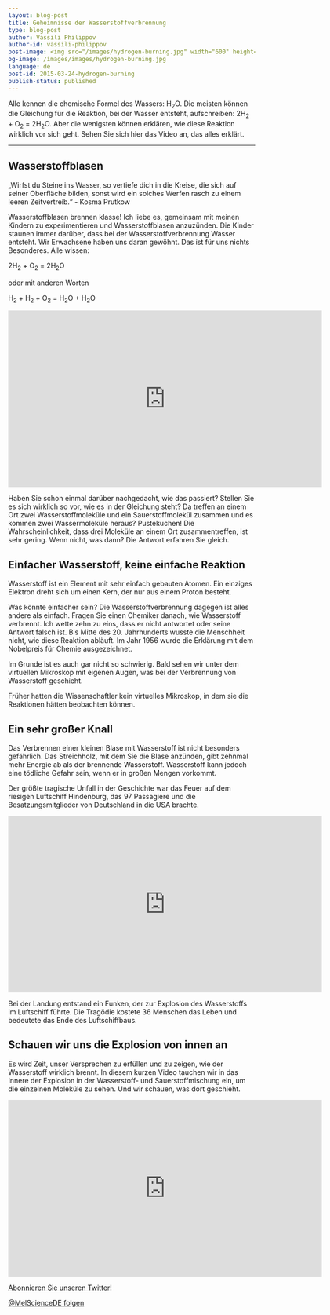 ```yaml
---
layout: blog-post
title: Geheimnisse der Wasserstoffverbrennung
type: blog-post
author: Vassili Philippov
author-id: vassili-philippov
post-image: <img src="/images/hydrogen-burning.jpg" width="600" height="369" alt="Geheimnisse der Wasserstoffverbrennung">
og-image: /images/images/hydrogen-burning.jpg
language: de
post-id: 2015-03-24-hydrogen-burning
publish-status: published
---
```

Alle kennen die chemische Formel des Wassers: H<sub>2</sub>O. Die meisten können die Gleichung für die Reaktion, bei der Wasser entsteht, aufschreiben: 2H<sub>2</sub> + O<sub>2</sub> = 2H<sub>2</sub>O. 
Aber die wenigsten können erklären, wie diese Reaktion wirklich vor sich geht. Sehen Sie sich hier das Video an, das alles erklärt.

<!-- more -->

---

## Wasserstoffblasen

„Wirfst du Steine ins Wasser, so vertiefe dich in die Kreise, die sich auf seiner Oberfläche bilden, sonst wird ein solches Werfen rasch zu einem leeren Zeitvertreib.“ - Kosma Prutkow

Wasserstoffblasen brennen klasse! Ich liebe es, gemeinsam mit meinen Kindern zu experimentieren und Wasserstoffblasen anzuzünden. Die Kinder staunen immer darüber, dass bei der Wasserstoffverbrennung Wasser entsteht. Wir Erwachsene haben uns daran gewöhnt. Das ist für uns nichts Besonderes. Alle wissen:

2H<sub>2</sub> + O<sub>2</sub> = 2H<sub>2</sub>O

oder mit anderen Worten 

H<sub>2</sub> + H<sub>2</sub> + O<sub>2</sub> = H<sub>2</sub>O + H<sub>2</sub>O

<iframe width="640" height="360" src="http://www.youtube.com/embed/RuXXLjpc67c?rel=0" frameborder="0" allowfullscreen></iframe>
<br>


Haben Sie schon einmal darüber nachgedacht, wie das passiert? Stellen Sie es sich wirklich so vor, wie es in der Gleichung steht? Da treffen an einem Ort zwei Wasserstoffmoleküle und ein Sauerstoffmolekül zusammen und es kommen zwei Wassermoleküle heraus? Pustekuchen! Die Wahrscheinlichkeit, dass drei Moleküle an einem Ort zusammentreffen, ist sehr gering. Wenn nicht, was dann? Die Antwort erfahren Sie gleich.

## Einfacher Wasserstoff, keine einfache Reaktion

Wasserstoff ist ein Element mit sehr einfach gebauten Atomen. Ein einziges Elektron dreht sich um einen Kern, der nur aus einem Proton besteht. 

Was könnte einfacher sein? Die Wasserstoffverbrennung dagegen ist alles andere als einfach. Fragen Sie einen Chemiker danach, wie Wasserstoff verbrennt. Ich wette zehn zu eins, dass er nicht antwortet oder seine Antwort falsch ist. Bis Mitte des 20. Jahrhunderts wusste die Menschheit nicht, wie diese Reaktion abläuft. Im Jahr 1956 wurde die Erklärung mit dem Nobelpreis für Chemie ausgezeichnet.

Im Grunde ist es auch gar nicht so schwierig. Bald sehen wir unter dem virtuellen Mikroskop mit eigenen Augen, was bei der Verbrennung von Wasserstoff geschieht. 

Früher hatten die Wissenschaftler kein virtuelles Mikroskop, in dem sie die Reaktionen hätten beobachten können.

## Ein sehr großer Knall

Das Verbrennen einer kleinen Blase mit Wasserstoff ist nicht besonders gefährlich. Das Streichholz, mit dem Sie die Blase anzünden, gibt zehnmal mehr Energie ab als der brennende Wasserstoff.
Wasserstoff kann jedoch eine tödliche Gefahr sein, wenn er in großen Mengen vorkommt. 

Der größte tragische Unfall in der Geschichte war das Feuer auf dem riesigen Luftschiff Hindenburg, das 97 Passagiere und die Besatzungsmitglieder von Deutschland in die USA brachte.

<iframe width="640" height="360" src="http://www.youtube.com/embed/Q7utL5HonSw?rel=0&start=98" frameborder="0" allowfullscreen></iframe>

Bei der Landung entstand ein Funken, der zur Explosion des Wasserstoffs im Luftschiff führte. Die Tragödie kostete 36 Menschen das Leben und bedeutete das Ende des Luftschiffbaus.

## Schauen wir uns die Explosion von innen an

Es wird Zeit, unser Versprechen zu erfüllen und zu zeigen, wie der Wasserstoff wirklich brennt. In diesem kurzen Video tauchen wir in das Innere der Explosion in der Wasserstoff- und Sauerstoffmischung ein, um die einzelnen Moleküle zu sehen. Und wir schauen, was dort geschieht.

<iframe width="640" height="360" src="http://www.youtube.com/embed/fmdCgy5HQM0?rel=0" frameborder="0" allowfullscreen></iframe>

<br/>

<a href="https://twitter.com/MelScienceDE">Abonnieren Sie unseren Twitter</a>!

<!-- Begin Twitter follow -->
<a href="https://twitter.com/MelScienceDE" class="twitter-follow-button" data-show-count="false" data-lang="de" data-size="large">@MelScienceDE folgen</a>
<script>!function(d,s,id){var js,fjs=d.getElementsByTagName(s)[0],p=/^http:/.test(d.location)?'http':'https';if(!d.getElementById(id)){js=d.createElement(s);js.id=id;js.src=p+'://platform.twitter.com/widgets.js';fjs.parentNode.insertBefore(js,fjs);}}(document, 'script', 'twitter-wjs');</script>
<!-- End Twitter follow -->